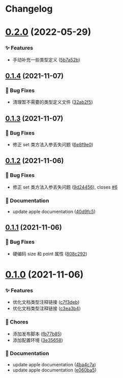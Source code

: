 # Changelog

# [0.2.0](https://github.com/sketch-community/cocoascript-types/compare/v0.1.4...v0.2.0) (2022-05-29)


### ✨ Features

* 手动补充一些类型定义 ([5b7a52b](https://github.com/sketch-community/cocoascript-types/commit/5b7a52b))

## [0.1.4](https://github.com/sketch-community/cocoascript-types/compare/v0.1.3...v0.1.4) (2021-11-07)


### 🐛 Bug Fixes

* 清理暂不需要的类型定义文件 ([32ab2f5](https://github.com/sketch-community/cocoascript-types/commit/32ab2f5))

## [0.1.3](https://github.com/sketch-community/cocoascript-types/compare/v0.1.2...v0.1.3) (2021-11-07)


### 🐛 Bug Fixes

* 修正 set 类方法入参丢失问题 ([6e8f9e0](https://github.com/sketch-community/cocoascript-types/commit/6e8f9e0))

## [0.1.2](https://github.com/sketch-community/cocoascript-types/compare/v0.1.1...v0.1.2) (2021-11-06)


### 🐛 Bug Fixes

* 修正 set 类方法入参丢失问题 ([9d24456](https://github.com/sketch-community/cocoascript-types/commit/9d24456)), closes [#6](https://github.com/sketch-community/cocoascript-types/issues/6)


### 📝 Documentation

* update apple documentation ([40d9fc5](https://github.com/sketch-community/cocoascript-types/commit/40d9fc5))

## [0.1.1](https://github.com/sketch-community/cocoascript-types/compare/v0.1.0...v0.1.1) (2021-11-06)


### 🐛 Bug Fixes

* 硬编码 size 和 point 属性 ([808c292](https://github.com/sketch-community/cocoascript-types/commit/808c292))

# [0.1.0](https://github.com/sketch-community/cocoascript-types/compare/v0.0.8...v0.1.0) (2021-11-06)


### ✨ Features

* 优化文档类型注释链接 ([c7f3deb](https://github.com/sketch-community/cocoascript-types/commit/c7f3deb))
* 优化文档类型注释链接 ([c3ea3b4](https://github.com/sketch-community/cocoascript-types/commit/c3ea3b4))


### 🎫 Chores

* 添加发布脚本 ([fb77b85](https://github.com/sketch-community/cocoascript-types/commit/fb77b85))
* 添加配置环境 ([3e35658](https://github.com/sketch-community/cocoascript-types/commit/3e35658))


### 📝 Documentation

* update apple documentation ([4ba4c7a](https://github.com/sketch-community/cocoascript-types/commit/4ba4c7a))
* update apple documentation ([e060ba5](https://github.com/sketch-community/cocoascript-types/commit/e060ba5))

